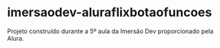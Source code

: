# imersaodev-aluraflixbotaofuncoes
Projeto construído durante a 5º aula da Imersão Dev proporcionado pela Alura.
